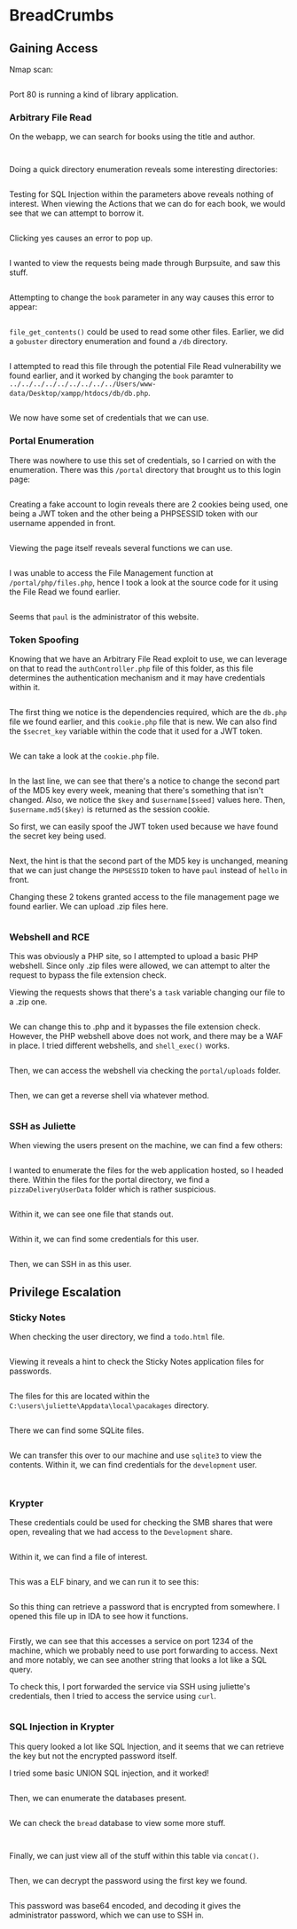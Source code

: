 # BreadCrumbs

## Gaining Access

Nmap scan:

<figure><img src="../../../.gitbook/assets/image (351).png" alt=""><figcaption></figcaption></figure>

Port 80 is running a kind of library application.

### Arbitrary File Read

On the webapp, we can search for books using the title and author.

<figure><img src="../../../.gitbook/assets/image (13) (1).png" alt=""><figcaption></figcaption></figure>

<figure><img src="../../../.gitbook/assets/image (476).png" alt=""><figcaption></figcaption></figure>

Doing a quick directory enumeration reveals some interesting directories:

<figure><img src="../../../.gitbook/assets/image (14) (2).png" alt=""><figcaption></figcaption></figure>

Testing for SQL Injection within the parameters above reveals nothing of interest. When viewing the Actions that we can do for each book, we would see that we can attempt to borrow it.

<figure><img src="../../../.gitbook/assets/image (479).png" alt=""><figcaption></figcaption></figure>

Clicking yes causes an error to pop up.

<figure><img src="../../../.gitbook/assets/image (356).png" alt=""><figcaption></figcaption></figure>

I wanted to view the requests being made through Burpsuite, and saw this stuff.

<figure><img src="../../../.gitbook/assets/image (348).png" alt=""><figcaption></figcaption></figure>

Attempting to change the `book` parameter in any way causes this error to appear:

<figure><img src="../../../.gitbook/assets/image (344).png" alt=""><figcaption></figcaption></figure>

`file_get_contents()` could be used to read some other files. Earlier, we did a `gobuster` directory enumeration and found a `/db` directory.

<figure><img src="../../../.gitbook/assets/image (343).png" alt=""><figcaption></figcaption></figure>

I attempted to read this file through the potential File Read vulnerability we found earlier, and it worked by changing the `book` paramter to `../../../../../../../../../Users/www-data/Desktop/xampp/htdocs/db/db.php`.

<figure><img src="../../../.gitbook/assets/image (8) (1).png" alt=""><figcaption></figcaption></figure>

We now have some set of credentials that we can use.

### Portal Enumeration

There was nowhere to use this set of credentials, so I carried on with the enumeration. There was this `/portal` directory that brought us to this login page:

<figure><img src="../../../.gitbook/assets/image (47).png" alt=""><figcaption></figcaption></figure>

Creating a fake account to login reveals there are 2 cookies being used, one being a JWT token and the other being a PHPSESSID token with our username appended in front.

<figure><img src="../../../.gitbook/assets/image (3) (1) (1).png" alt=""><figcaption></figcaption></figure>

Viewing the page itself reveals several functions we can use.

<figure><img src="../../../.gitbook/assets/image (481).png" alt=""><figcaption></figcaption></figure>

I was unable to access the File Management function at `/portal/php/files.php`, hence I took a look at the source code for it using the File Read we found earlier.

<figure><img src="../../../.gitbook/assets/image (347).png" alt=""><figcaption></figcaption></figure>

Seems that `paul` is the administrator of this website.

### Token Spoofing

Knowing that we have an Arbitrary File Read exploit to use, we can leverage on that to read the `authController.php` file of this folder, as this file determines the authentication mechanism and it may have credentials within it.

<figure><img src="../../../.gitbook/assets/image (54).png" alt=""><figcaption></figcaption></figure>

The first thing we notice is the dependencies required, which are the `db.php` file we found earlier, and this `cookie.php` file that is new. We can also find the `$secret_key` variable within the code that it used for a JWT token.

<figure><img src="../../../.gitbook/assets/image (11) (2).png" alt=""><figcaption></figcaption></figure>

We can take a look at the `cookie.php` file.

<figure><img src="../../../.gitbook/assets/image (352).png" alt=""><figcaption></figcaption></figure>

In the last line, we can see that there's a notice to change the second part of the MD5 key every week, meaning that there's something that isn't changed. Also, we notice the `$key` and `$username[$seed]` values here. Then, `$username.md5($key)` is returned as the session cookie.

So first, we can easily spoof the JWT token used because we have found the secret key being used.

<figure><img src="../../../.gitbook/assets/image (4) (5).png" alt=""><figcaption></figcaption></figure>

Next, the hint is that the second part of the MD5 key is unchanged, meaning that we can just change the `PHPSESSID` token to have `paul` instead of `hello` in front.

Changing these 2 tokens granted access to the file management page we found earlier. We can upload .zip files here.

<figure><img src="../../../.gitbook/assets/image (358).png" alt=""><figcaption></figcaption></figure>

### Webshell and RCE

This was obviously a PHP site, so I attempted to upload a basic PHP webshell. Since only .zip files were allowed, we can attempt to alter the request to bypass the file extension check.

Viewing the requests shows that there's a `task` variable changing our file to a .zip one.&#x20;

<figure><img src="../../../.gitbook/assets/image (52).png" alt=""><figcaption></figcaption></figure>

We can change this to .php and it bypasses the file extension check. However, the PHP webshell above does not work, and there may be a WAF in place. I tried different webshells, and `shell_exec()` works.

<figure><img src="../../../.gitbook/assets/image (483).png" alt=""><figcaption></figcaption></figure>

Then, we can access the webshell via checking the `portal/uploads` folder.

<figure><img src="../../../.gitbook/assets/image (359).png" alt=""><figcaption></figcaption></figure>

Then, we can get a reverse shell via whatever method.

<figure><img src="../../../.gitbook/assets/image (346).png" alt=""><figcaption></figcaption></figure>

### SSH as Juliette

When viewing the users present on the machine, we can find a few others:

<figure><img src="../../../.gitbook/assets/image (477).png" alt=""><figcaption></figcaption></figure>

I wanted to enumerate the files for the web application hosted, so I headed there. Within the files for the portal directory, we find a `pizzaDeliveryUserData` folder which is rather suspicious.

<figure><img src="../../../.gitbook/assets/image (18) (2).png" alt=""><figcaption></figcaption></figure>

Within it, we can see one file that stands out.

<figure><img src="../../../.gitbook/assets/image (51).png" alt=""><figcaption></figcaption></figure>

Within it, we can find some credentials for this user.

<figure><img src="../../../.gitbook/assets/image (5) (1) (1).png" alt=""><figcaption></figcaption></figure>

Then, we can SSH in as this user.

## Privilege Escalation

### Sticky Notes

When checking the user directory, we find a `todo.html` file.

<figure><img src="../../../.gitbook/assets/image (353).png" alt=""><figcaption></figcaption></figure>

Viewing it reveals a hint to check the Sticky Notes application files for passwords.

<figure><img src="../../../.gitbook/assets/image (164).png" alt=""><figcaption></figcaption></figure>

The files for this are located within the `C:\users\juliette\Appdata\local\pacakages` directory.

<figure><img src="../../../.gitbook/assets/image (354).png" alt=""><figcaption></figcaption></figure>

There we can find some SQLite files.

<figure><img src="../../../.gitbook/assets/image (349).png" alt=""><figcaption></figcaption></figure>

We can transfer this over to our machine and use `sqlite3` to view the contents. Within it, we can find credentials for the `development` user.

<figure><img src="../../../.gitbook/assets/image (48).png" alt=""><figcaption></figcaption></figure>

<figure><img src="../../../.gitbook/assets/image (9) (1).png" alt=""><figcaption></figcaption></figure>

### Krypter

These credentials could be used for checking the SMB shares that were open, revealing that we had access to the `Development` share.

<figure><img src="../../../.gitbook/assets/image (480).png" alt=""><figcaption></figcaption></figure>

Within it, we can find a file of interest.

<figure><img src="../../../.gitbook/assets/image (478).png" alt=""><figcaption></figcaption></figure>

This was a ELF binary, and we can run it to see this:

<figure><img src="../../../.gitbook/assets/image (355).png" alt=""><figcaption></figcaption></figure>

So this thing can retrieve a password that is encrypted from somewhere. I opened this file up in IDA to see how it functions.

<figure><img src="../../../.gitbook/assets/image (23).png" alt=""><figcaption></figcaption></figure>

Firstly, we can see that this accesses a service on port 1234 of the machine, which we probably need to use port forwarding to access. Next and more notably, we can see another string that looks a lot like a SQL query.

To check this, I port forwarded the service via SSH using juliette's credentials, then I tried to access the service using `curl`.

<figure><img src="../../../.gitbook/assets/image (350).png" alt=""><figcaption></figcaption></figure>

### SQL Injection in Krypter

This query looked a lot like SQL Injection, and it seems that we can retrieve the key but not the encrypted password itself.

I tried some basic UNION SQL injection, and it worked!

<figure><img src="../../../.gitbook/assets/image (1) (1) (1) (1).png" alt=""><figcaption></figcaption></figure>

Then, we can enumerate the databases present.

<figure><img src="../../../.gitbook/assets/image (17) (1).png" alt=""><figcaption></figcaption></figure>

We can check the `bread` database to view some more stuff.

<figure><img src="../../../.gitbook/assets/image (482).png" alt=""><figcaption></figcaption></figure>

<figure><img src="../../../.gitbook/assets/image (21) (3).png" alt=""><figcaption></figcaption></figure>

Finally, we can just view all of the stuff within this table via `concat()`.

<figure><img src="../../../.gitbook/assets/image (475).png" alt=""><figcaption></figcaption></figure>

Then, we can decrypt the password using the first key we found.

<figure><img src="../../../.gitbook/assets/image (360).png" alt=""><figcaption></figcaption></figure>

This password was base64 encoded, and decoding it gives the administrator password, which we can use to SSH in.

<figure><img src="../../../.gitbook/assets/image (11) (1).png" alt=""><figcaption></figcaption></figure>
